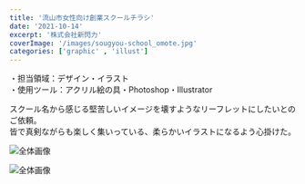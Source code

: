 ```yaml
---
title: '流山市女性向け創業スクールチラシ'
date: '2021-10-14'
excerpt: '株式会社新閃力'
coverImage: '/images/sougyou-school_omote.jpg'
categories: ['graphic' , 'illust']
---
```


・担当領域：デザイン・イラスト  
・使用ツール：アクリル絵の具・Photoshop・Illustrator

スクール名から感じる堅苦しいイメージを壊すようなリーフレットにしたいとのご依頼。  
皆で真剣ながらも楽しく集いっている、柔らかいイラストになるよう心掛けた。

![全体画像](/images/sougyou-school_omote.jpg)

![全体画像](/images/sougyou-school_ura.jpg)
